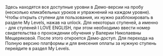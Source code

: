Здесь находятся все доступные уровни в Демо-версии на пробу (несколько кликабельных уроков и упражнений на каждом уровне). Чтобы открыть ступени для пользования, их нужно разблокировать в разделе My Levels, нажав на unlock. Для некоторых ступеней, а именно - для ступеней I LOVE ENGLISH, при этом необходимо ввести номер свидетельства о прохождении обучения у Валерии Николаевны Мещеряковой. После этого откроется Демо-доступ. Для перехода на Полную версию платформы и для внесения оплаты за нужную ступень перейдите в раздел My Levels.

